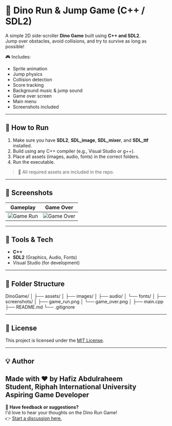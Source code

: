# 🦖 Dino Run & Jump Game (C++ / SDL2)

A simple 2D side-scroller **Dino Game** built using **C++ and SDL2**.  
Jump over obstacles, avoid collisions, and try to survive as long as possible!  

🎮 Includes:  
- Sprite animation  
- Jump physics  
- Collision detection  
- Score tracking  
- Background music & jump sound  
- Game over screen  
- Main menu  
- Screenshots included

---

## 🚀 How to Run

1. Make sure you have **SDL2**, **SDL_image**, **SDL_mixer**, and **SDL_ttf** installed.
2. Build using any C++ compiler (e.g., Visual Studio or g++).
3. Place all assets (images, audio, fonts) in the correct folders.
4. Run the executable.

> 📝 All required assets are included in the repo.

---

## 📸 Screenshots

| Gameplay | Game Over |
|----------|-----------|
| ![Game Run](screenshots/code.png) | ![Game Over](screenshots/game_run.png) |

---

## 🔧 Tools & Tech

- **C++**  
- **SDL2** (Graphics, Audio, Fonts)  
- Visual Studio (for development)  

---

## 📁 Folder Structure

DinoGame/
│
├── assets/
│ ├── images/
│ ├── audio/
│ └── fonts/
│
├── screenshots/
│ ├── game_run.png
│ └── game_over.png
│
├── main.cpp
├── README.md
└── .gitignore

---

## 📜 License

This project is licensed under the [MIT License](LICENSE).

---

## 💡 Author

Made with ❤️ by **Hafiz Abdulraheem**  
Student, Riphah International University  
Aspiring Game Developer
---

📣 **Have feedback or suggestions?**  
I'd love to hear your thoughts on the Dino Run Game!  
👉 [Start a discussion here.](https://github.com/username/dino-game/discussions)





